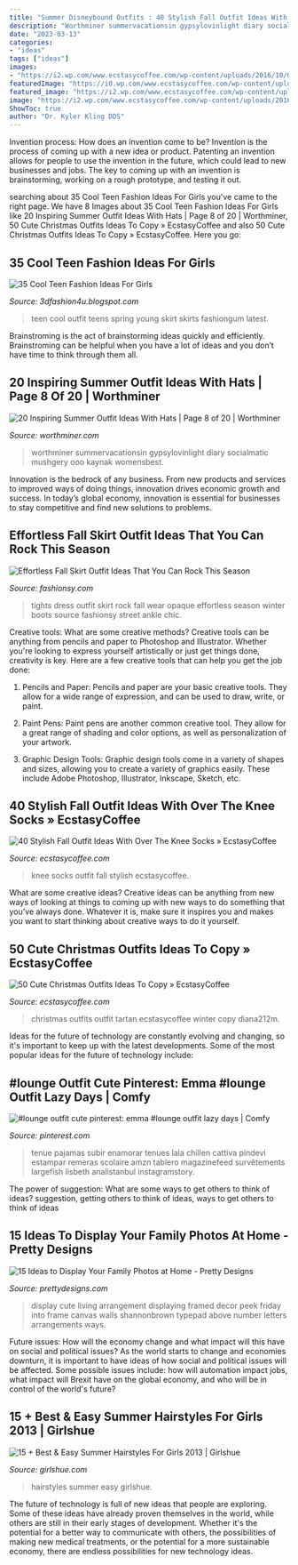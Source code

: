 ```yaml
---
title: "Summer Disneybound Outfits : 40 Stylish Fall Outfit Ideas With Over The Knee Socks » Ecstasycoffee"
description: "Worthminer summervacationsin gypsylovinlight diary socialmatic mushgery ooo kaynak womensbest"
date: "2023-03-13"
categories:
- "ideas"
tags: ["ideas"]
images:
- "https://i2.wp.com/www.ecstasycoffee.com/wp-content/uploads/2016/10/Over-The-Knee-Socks-31.jpg"
featuredImage: "https://i0.wp.com/www.ecstasycoffee.com/wp-content/uploads/2016/10/Cute-Christmas-outfits-9.jpg"
featured_image: "https://i2.wp.com/www.ecstasycoffee.com/wp-content/uploads/2016/10/Over-The-Knee-Socks-31.jpg"
image: "https://i2.wp.com/www.ecstasycoffee.com/wp-content/uploads/2016/10/Over-The-Knee-Socks-31.jpg"
ShowToc: true
author: "Dr. Kyler Kling DDS"
---
```



Invention process: How does an invention come to be?
Invention is the process of coming up with a new idea or product. Patenting an invention allows for people to use the invention in the future, which could lead to new businesses and jobs. The key to coming up with an invention is brainstorming, working on a rough prototype, and testing it out.

	

		
searching about 35 Cool Teen Fashion Ideas For Girls you've came to the right page. We have 8 Images about 35 Cool Teen Fashion Ideas For Girls like 20 Inspiring Summer Outfit Ideas With Hats | Page 8 of 20 | Worthminer, 50 Cute Christmas Outfits Ideas To Copy » EcstasyCoffee and also 50 Cute Christmas Outfits Ideas To Copy » EcstasyCoffee. Here you go:
		
    
## 35 Cool Teen Fashion Ideas For Girls

<img loading=lazy src="http://2.bp.blogspot.com/-1cBu3itDhFs/VQ1S_9JZkHI/AAAAAAAAHlU/RMQD4RXHiu8/s1600/Cool-teen-fashion-Ideas-For-Girls-34.jpg" onerror="this.onerror=null;this.src='https://tse3.mm.bing.net/th?id=OIP.ecG5iwFVfaPfKPK2Sx5dVQHaK3&amp;pid=15.1';" alt="35 Cool Teen Fashion Ideas For Girls">

_Source: 3dfashion4u.blogspot.com_

>teen cool outfit teens spring young skirt skirts fashiongum latest. 

	

Brainstroming is the act of brainstorming ideas quickly and efficiently. Brainstroming can be helpful when you have a lot of ideas and you don’t have time to think through them all.

    
## 20 Inspiring Summer Outfit Ideas With Hats | Page 8 Of 20 | Worthminer

<img loading=lazy src="https://worthminer.com/wp-content/uploads/2017/08/Hats-8.jpg" onerror="this.onerror=null;this.src='https://tse4.mm.bing.net/th?id=OIP.R5taPsgJYP_8X23q2_eoHAHaJ4&amp;pid=15.1';" alt="20 Inspiring Summer Outfit Ideas With Hats | Page 8 of 20 | Worthminer">

_Source: worthminer.com_

>worthminer summervacationsin gypsylovinlight diary socialmatic mushgery ooo kaynak womensbest. 

	

Innovation is the bedrock of any business. From new products and services to improved ways of doing things, innovation drives economic growth and success. In today’s global economy, innovation is essential for businesses to stay competitive and find new solutions to problems.

    
## Effortless Fall Skirt Outfit Ideas That You Can Rock This Season

<img loading=lazy src="http://fashionsy.com/wp-content/uploads/2017/09/fall-outfit-8.jpg" onerror="this.onerror=null;this.src='https://tse1.mm.bing.net/th?id=OIP.yzUodEA6iHXYKRrYL8wp5QHaLH&amp;pid=15.1';" alt="Effortless Fall Skirt Outfit Ideas That You Can Rock This Season">

_Source: fashionsy.com_

>tights dress outfit skirt rock fall wear opaque effortless season winter boots source fashionsy street ankle chic. 

	

Creative tools: What are some creative methods?
Creative tools can be anything from pencils and paper to Photoshop and Illustrator. Whether you're looking to express yourself artistically or just get things done, creativity is key. Here are a few creative tools that can help you get the job done:
1. Pencils and Paper: Pencils and paper are your basic creative tools. They allow for a wide range of expression, and can be used to draw, write, or paint.

2. Paint Pens: Paint pens are another common creative tool. They allow for a great range of shading and color options, as well as personalization of your artwork.

3. Graphic Design Tools: Graphic design tools come in a variety of shapes and sizes, allowing you to create a variety of graphics easily. These include Adobe Photoshop, Illustrator, Inkscape, Sketch, etc.

    
## 40 Stylish Fall Outfit Ideas With Over The Knee Socks » EcstasyCoffee

<img loading=lazy src="https://i2.wp.com/www.ecstasycoffee.com/wp-content/uploads/2016/10/Over-The-Knee-Socks-31.jpg" onerror="this.onerror=null;this.src='https://tse4.mm.bing.net/th?id=OIP.DF_RGyf3a0mZgUd6tIdTUQHaLH&amp;pid=15.1';" alt="40 Stylish Fall Outfit Ideas With Over The Knee Socks » EcstasyCoffee">

_Source: ecstasycoffee.com_

>knee socks outfit fall stylish ecstasycoffee. 

	

What are some creative ideas?
Creative ideas can be anything from new ways of looking at things to coming up with new ways to do something that you’ve always done. Whatever it is, make sure it inspires you and makes you want to start thinking about creative ways to do it yourself.

    
## 50 Cute Christmas Outfits Ideas To Copy » EcstasyCoffee

<img loading=lazy src="https://i0.wp.com/www.ecstasycoffee.com/wp-content/uploads/2016/10/Cute-Christmas-outfits-9.jpg" onerror="this.onerror=null;this.src='https://tse2.mm.bing.net/th?id=OIP.-baNpQnMus20LDMBxsShqgChEs&amp;pid=15.1';" alt="50 Cute Christmas Outfits Ideas To Copy » EcstasyCoffee">

_Source: ecstasycoffee.com_

>christmas outfits outfit tartan ecstasycoffee winter copy diana212m. 

	

Ideas for the future of technology are constantly evolving and changing, so it's important to keep up with the latest developments. Some of the most popular ideas for the future of technology include: 

    
## #lounge Outfit Cute Pinterest: Emma #lounge Outfit Lazy Days | Comfy

<img loading=lazy src="https://i.pinimg.com/736x/e6/b9/91/e6b991e7b697417f6196b1aacae3d7fb.jpg" onerror="this.onerror=null;this.src='https://tse3.mm.bing.net/th?id=OIP.hqCNRvI7N19GHl1MrKatJAHaOq&amp;pid=15.1';" alt="#lounge outfit cute pinterest: emma #lounge outfit lazy days | Comfy">

_Source: pinterest.com_

>tenue pajamas subir enamorar tenues lala chillen cattiva pindevi estampar remeras scolaire amzn tablero magazinefeed survêtements largefish lisbeth analistanbul instagramstory. 

	

The power of suggestion: What are some ways to get others to think of ideas?
suggestion, getting others to think of ideas, ways to get others to think of ideas

    
## 15 Ideas To Display Your Family Photos At Home - Pretty Designs

<img loading=lazy src="https://www.prettydesigns.com/wp-content/uploads/2015/07/15-ideas-to-display-your-family-photos-at-home13.jpg" onerror="this.onerror=null;this.src='https://tse1.mm.bing.net/th?id=OIP.us8O4tYO0eBmEM2iTDJ-_wAAAA&amp;pid=15.1';" alt="15 Ideas to Display Your Family Photos at Home - Pretty Designs">

_Source: prettydesigns.com_

>display cute living arrangement displaying framed decor peek friday into frame canvas walls shannonbrown typepad above number letters arrangements ways. 

	

Future issues: How will the economy change and what impact will this have on social and political issues?
As the world starts to change and economies downturn, it is important to have ideas of how social and political issues will be affected. Some possible issues include: how will automation impact jobs, what impact will Brexit have on the global economy, and who will be in control of the world's future?

    
## 15 + Best &amp; Easy Summer Hairstyles For Girls 2013 | Girlshue

<img loading=lazy src="http://www.girlshue.com/wp-content/uploads/2016/07/unnamed-file-4492.jpg" onerror="this.onerror=null;this.src='https://tse1.mm.bing.net/th?id=OIP.weaDWgmwbnWpbhIgnpPK_gHaLH&amp;pid=15.1';" alt="15 + Best &amp; Easy Summer Hairstyles For Girls 2013 | Girlshue">

_Source: girlshue.com_

>hairstyles summer easy girlshue. 

	

The future of technology is full of new ideas that people are exploring. Some of these ideas have already proven themselves in the world, while others are still in their early stages of development. Whether it's the potential for a better way to communicate with others, the possibilities of making new medical treatments, or the potential for a more sustainable economy, there are endless possibilities for new technology ideas.

